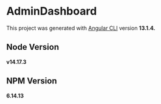 # AdminDashboard

This project was generated with [Angular CLI](https://github.com/angular/angular-cli) version **13.1.4.**

## Node Version

**v14.17.3**

## NPM Version

**6.14.13**
